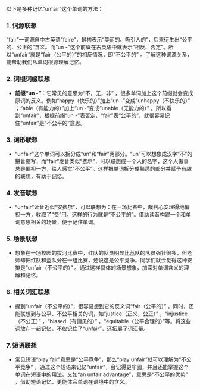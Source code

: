 以下是多种记忆“unfair”这个单词的方法：
### 1. 词源联想
“fair”一词源自中古英语“faire”，最初表示“美丽的、吸引人的”，后来衍生出“公平的、公正的”含义。而“un -”这个前缀在古英语中就表示“相反、否定”。所以“unfair”就是“fair（公平的）”的相反情况，即“不公平的” 。了解这种词源关系，能帮助我们从单词根源理解记忆。 
### 2. 词根词缀联想 
 - **前缀“un -”**：它常见的意思为“不，无，非” ，很多单词加上这个前缀就会变成原词的反义。例如“happy（快乐的）”加上“un -”变成“unhappy（不快乐的）” ；“able（有能力的）”加上“un -”变成“unable（无能力的）” 。所以看到“unfair”，根据前缀“un -”表否定，“fair”表“公平的”，就很容易记住“unfair”是“不公平的”意思。
### 3. 词形联想 
 - “unfair”这个单词可以拆分成“un”和“fair”两部分。“un”可以想象成汉字“不”的拼音缩写，而“fair”发音类似“费尔”，可以联想成一个人的名字，这个人做事总是偏袒一方，给人感觉“不公平”。这样把单词拆分成熟悉的部分并赋予有趣的联想，有助于记忆。 
### 4. 发音联想 
 - “unfair”读音近似“安费尔”，可以联想为：在一场比赛中，裁判心安理得地偏袒一方，收取了“费”用，这样的行为就是“不公平的”。借助读音构建一个和单词意思相关的场景，便于记住单词。 
### 5. 场景联想 
 - 想象在一场校园的拔河比赛中，红队的队员明显比蓝队的队员强壮很多，但老师却把红队和蓝队分在一组比赛，还说这是公平竞争。同学们就会觉得这种安排是“unfair（不公平的）” 。通过这样具体的场景想象，加深对单词含义的理解和记忆。 
### 6. 相关词汇联想 
 - 提到“unfair（不公平的）”，很容易想到它的反义词“fair（公平的）” 。同时，还能联想到与公平、不公平相关的词，如“justice（正义，公正）” ，“injustice（不公正）” ，“biased（有偏见的）” ，“equitable（公平合理的）”等。将这些词放在一起记忆，不仅记住了“unfair”，还拓展了词汇量。 
### 7. 短语联想 
 - 常见短语“play fair”意思是“公平竞争”，那么“play unfair”就可以理解为“不公平竞争” ，通过这个短语来记忆“unfair”，会记得更牢固，并且还能掌握这个单词在短语中的用法。又如“an unfair advantage”，意思是“不公平的优势” ，借助短语记忆，更能体会单词在语境中的含义。 